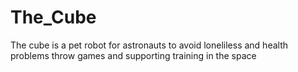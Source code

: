 # The_Cube
The cube is a pet robot for astronauts to avoid loneliless and health problems throw games and supporting training in the space
